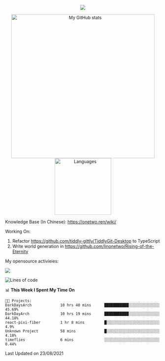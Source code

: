 <a href="https://github.com/linonetwo">
    <p align="center">
        <img src="https://github-profile-trophy.vercel.app/?username=linonetwo&column=7&theme=onedark"/>
    </p>
</a>
<a align="center" href="https://github.com/linonetwo">
  <p align="center">
    <img src="https://github-readme-stats.vercel.app/api?username=linonetwo&show_icons=true&count_private=true" alt="My GitHub stats" width="465"/>
    <img src="https://github-readme-stats.vercel.app/api/top-langs/?username=linonetwo&layout=compact&langs_count=10" alt="Languages" height="183">
  </p>
</a>

Knowledge Base (In Chinese): https://onetwo.ren/wiki/

Working On: 

1. Refactor https://github.com/tiddly-gittly/TiddlyGit-Desktop to TypeScript
1. Write world generation in https://github.com/linonetwo/Rising-of-the-Eternity

My opensource activieies:

![](https://visitor-badge.glitch.me/badge?page_id=linonetwo.linonetwo)

<!--START_SECTION:waka-->
![Lines of code](https://img.shields.io/badge/From%20Hello%20World%20I%27ve%20Written-2.5%20million%20lines%20of%20code-blue)

📊 **This Week I Spent My Time On** 

```text
🐱‍💻 Projects: 
DarkDaysArch             10 hrs 40 mins      ███████████░░░░░░░░░░░░░░   45.69% 
DarkDayArch              10 hrs 19 mins      ███████████░░░░░░░░░░░░░░   44.18% 
react-pixi-fiber         1 hr 8 mins         █░░░░░░░░░░░░░░░░░░░░░░░░   4.9% 
Unknown Project          58 mins             █░░░░░░░░░░░░░░░░░░░░░░░░   4.18% 
timeflies                6 mins              ░░░░░░░░░░░░░░░░░░░░░░░░░   0.44%

```


 Last Updated on 23/08/2021
<!--END_SECTION:waka-->
